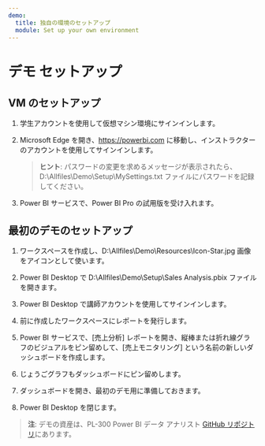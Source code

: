 ```yaml
---
demo:
  title: 独自の環境のセットアップ
  module: Set up your own environment
---
```



# デモ セットアップ

## VM のセットアップ

1. 学生アカウントを使用して仮想マシン環境にサインインします。

1. Microsoft Edge を開き、<https://powerbi.com> に移動し、インストラクターのアカウントを使用してサインインします。
    > **ヒント**: パスワードの変更を求めるメッセージが表示されたら、D:\Allfiles\Demo\Setup\MySettings.txt ファイルにパスワードを記録してください。

1. Power BI サービスで、Power BI Pro の試用版を受け入れます。

## 最初のデモのセットアップ

1. ワークスペースを作成し、D:\Allfiles\Demo\Resources\Icon-Star.jpg 画像をアイコンとして使います。

1. Power BI Desktop で D:\Allfiles\Demo\Setup\Sales Analysis.pbix ファイルを開きます。

1. Power BI Desktop で講師アカウントを使用してサインインします。

1. 前に作成したワークスペースにレポートを発行します。

1. Power BI サービスで、[売上分析] レポートを開き、縦棒または折れ線グラフのビジュアルをピン留めして、[売上モニタリング] という名前の新しいダッシュボードを作成します。

1. じょうごグラフもダッシュボードにピン留めします。

1. ダッシュボードを開き、最初のデモ用に準備しておきます。

1. Power BI Desktop を閉じます。

> **注**: デモの資産は、PL-300 Power BI データ アナリスト [GitHub リポジトリ](https://github.com/MicrosoftLearning/PL-300-Microsoft-Power-BI-Data-Analyst/tree/Main/Allfiles/Demo)にあります。

